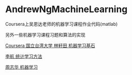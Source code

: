 # AndrewNgMachineLearning

Coursera上吴恩达老师的机器学习课程作业代码(matlab)

另外一些机器学习课程习题和算法的实现

[Coursera 国立台湾大学 林轩田 机器学习基石](https://github.com/xjwhhh/LearningML/tree/master/MLFoundation)

[李航 统计学习方法](https://github.com/xjwhhh/LearningML/tree/master/StatisticalLearningMethod)

[周志华 机器学习](https://github.com/xjwhhh/LearningML/tree/master/watermelon)
